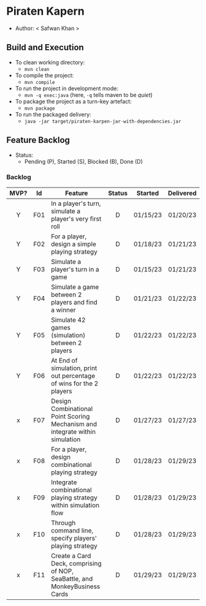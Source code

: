 # Piraten Kapern
  * Author: < Safwan Khan >
 

## Build and Execution

  * To clean working directory:
    * `mvn clean`
  * To compile the project:
    * `mvn compile`
  * To run the project in development mode:
    * `mvn -q exec:java` (here, `-q` tells maven to be _quiet_)
  * To package the project as a turn-key artefact:
    * `mvn package`
  * To run the packaged delivery:
    * `java -jar target/piraten-karpen-jar-with-dependencies.jar` 



## Feature Backlog

 * Status: 
   * Pending (P), Started (S), Blocked (B), Done (D)
 

### Backlog 

| MVP? | Id  | Feature  | Status  |  Started  | Delivered |
| :-:  |:-:  |---       | :-:     | :-:       | :-:       |
| Y   | F01 | In a player's turn, simulate a player's very first roll | D | 01/15/23 | 01/20/23 |
| Y   | F02 | For a player, design a simple playing strategy |  D | 01/18/23  | 01/21/23  |
| Y   | F03 | Simulate a player's turn in a game | D | 01/15/23 | 01/21/23  |
| Y   | F04 | Simulate a game between 2 players and find a winner | D | 01/21/23 | 01/22/23  |
| Y   | F05 | Simulate 42 games (simulation) between 2 players |  D  | 01/22/23 | 01/22/23  |
| Y   | F06 | At End of simulation, print out percentage of wins for the 2 players |  D  | 01/22/23 |  01/22/23 |
| x   | F07 | Design Combinational Point Scoring Mechanism and integrate within simulation |  D  | 01/27/23 | 01/27/23  |
| x   | F08 | For a player, design combinational playing strategy |  D  | 01/28/23 | 01/29/23 |
| x   | F09 | Integrate combinational playing strategy within simulation flow |  D  | 01/28/23 | 01/29/23|
| x   | F10| Through command line, specify players' playing strategy |  D  | 01/28/23 | 01/29/23  |
| x   | F11| Create a Card Deck, comprising of NOP, SeaBattle, and MonkeyBusiness Cards |  D  | 01/29/23 | 01/29/23  |










